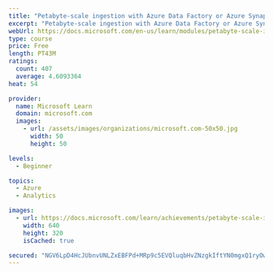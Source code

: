 ```yaml
---
title: "Petabyte-scale ingestion with Azure Data Factory or Azure Synapse Pipeline"
excerpt: "Petabyte-scale ingestion with Azure Data Factory or Azure Synapse Pipeline"
webUrl: https://docs.microsoft.com/en-us/learn/modules/petabyte-scale-ingestion-azure-data-factory/
type: course
price: Free
length: PT43M
ratings:
  count: 407
  average: 4.6093364
heat: 54

provider:
  name: Microsoft Learn
  domain: microsoft.com
  images:
    - url: /assets/images/organizations/microsoft.com-50x50.jpg
      width: 50
      height: 50

levels:
  - Beginner

topics:
  - Azure
  - Analytics

images:
  - url: https://docs.microsoft.com/learn/achievements/petabyte-scale-ingestion-azure-data-factory-social.png
    width: 640
    height: 320
    isCached: true

secured: "NGV6LpD4HcJUbnvUNLZxEBFPd+MRp9c5EVQluqbHvZNzgkIftYN0mgxQ1ryOwbaBdzrztt4CJ1Zjo4rhikeDmmiZ+/SA/rVTRVLPEf4lmL+Ei3mtbMhGBIWJ2EWz7xgKTWxhAmlN+kzhBW/jakbiPQS10WtyZSeSLWTxNS0Og7HeD+44vRZF+11effLm6zCK7luGB3epIA/705XTdt4jQYDtC86Gxcwj271Qemt63gKHApDW6g//InFP6fnYPcnES6WPDCW6avlebqndcblQ2d2Om8C2bfM39KY5/gEx5RJXF9tKz1DeuBjV4FEP8LI2Qc8DYKJ63SireKL4Ogljr0knU9FQQq/c0rv/5NzyaBu7fSHU25VKbhHNFfHpd+d9PKLFQ7IUiW3YYvyM9zwADoK58qUdUvStAirVmVWbqZg=;IQR6VDdyHacwDdV/XySHrw=="
---
```


